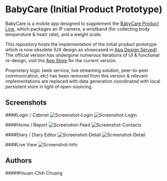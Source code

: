 # BabyCare (Initial Product Prototype)

BabyCare is a mobile app designed to supplement the [BabyCare Product Line](www.qbb.net), which packages an IP camera, a wristband (for collecting body temperature & heart rate), and a weight scale.

This repository hosts the implementation of the initial product prototype which is now obsolete (UX design as showcased in [App Design Served](http://www.appdesignserved.co/gallery/Babycam-APP/18254613)).   
The official version has undergone numerous iterations of UI & functional re-design, visit the [App Store](https://itunes.apple.com/app/qu-bao-bao-tie-xin-shou-hu/id968231213?mt=8) for the current version.
 
Proprietary logic (web service, live streaming solution, peer-to-peer communication, etc) has been removed from this version & relevant implementations are replaced with data generation coordinated with local persistent store in light of open-sourcing.  
  
  
  
## Screenshots

####Login / Cabinet
  ![Screenshot-Login](./Screenshots/screenshot-login.png) 
  ![Screenshot-Login](./Screenshots/screenshot-cabinet.png)

####Home / Report
  ![Screenshot-Feed](./Screenshots/screenshot-home.png) 
  ![Screenshot-Contacts](./Screenshots/screenshot-data-report.png)

####Diary / Diary Editor
  ![Screenshot-Detail](./Screenshots/screenshot-diary.png) 
  ![Screenshot-Detail](./Screenshots/screenshot-diary-editor.png)
 
####Live View
  ![Screenshot-Info](./Screenshots/screenshot-live-view.png)
  
## Authors
#####Hsuan-Chih Chuang
